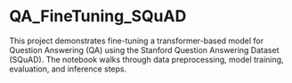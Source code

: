 # QA_FineTuning_SQuAD
This project demonstrates fine-tuning a transformer-based model for Question Answering (QA) using the Stanford Question Answering Dataset (SQuAD). The notebook walks through data preprocessing, model training, evaluation, and inference steps.
